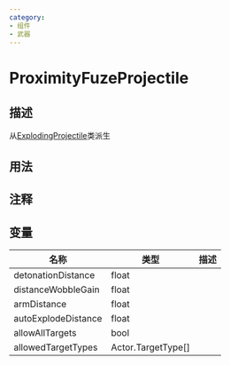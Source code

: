 ```yaml
---
category: 
- 组件
- 武器
---
```

# ProximityFuzeProjectile
## 描述
从[ExplodingProjectile](./ExplodingProjectile.md)类派生
## 用法

## 注释

## 变量
| 名称 | 类型 | 描述 |
| ----------- | ----------- | ----------- |
| detonationDistance  | float |  |  
| distanceWobbleGain  | float |  |  
| armDistance  | float |  |  
| autoExplodeDistance  | float |  |  
| allowAllTargets  | bool |  |  
| allowedTargetTypes | Actor.TargetType[] |  |  
